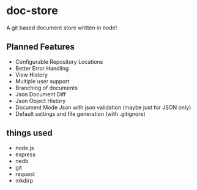 # doc-store

A git based document store written in node!

## Planned Features
- Configurable Repository Locations
- Better Error Handling
- View History
- Multiple user support
- Branching of documents
- Json Document Diff
- Json Object History
- Document Mode Json with json validation (maybe just for JSON only)
- Default settings and file generation (with .gitignore)

## things used
- node.js
- express
- nedb
- git
- request
- mkdirp
